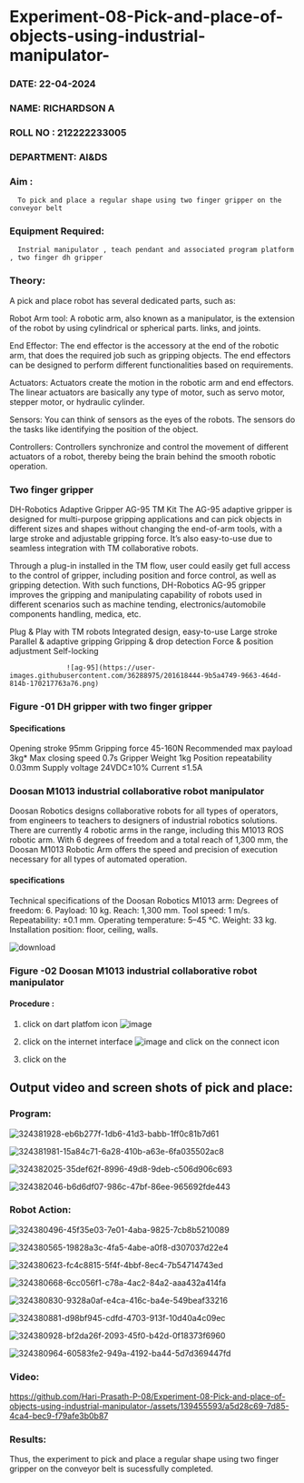 # Experiment-08-Pick-and-place-of-objects-using-industrial-manipulator-
###  DATE: 22-04-2024
###  NAME: RICHARDSON A
###  ROLL NO : 212222233005
###  DEPARTMENT: AI&DS
### Aim :
      To pick and place a regular shape using two finger gripper on the conveyor belt 
### Equipment Required: 
      Instrial manipulator , teach pendant and associated program platform , two finger dh gripper 
      
### Theory: 

A pick and place robot has several dedicated parts, such as:

Robot Arm tool: A robotic arm, also known as a manipulator, is the extension of the robot by using cylindrical or spherical parts. links, and joints.

End Effector: The end effector is the accessory at the end of the robotic arm, that does the required job such as gripping objects. The end effectors can be designed to perform different functionalities based on requirements.

Actuators: Actuators create the motion in the robotic arm and end effectors. The linear actuators are basically any type of motor, such as servo motor, stepper motor, or hydraulic cylinder.

Sensors: You can think of sensors as the eyes of the robots. The sensors do the tasks like identifying the position of the object.

Controllers: Controllers synchronize and control the movement of different actuators of a robot, thereby being the brain behind the smooth robotic operation.


### Two finger gripper 

DH-Robotics
Adaptive Gripper AG-95 TM Kit
The AG-95 adaptive gripper is designed for multi-purpose gripping applications and can pick objects in different sizes and shapes without changing the end-of-arm tools, with a large stroke and adjustable gripping force. It’s also easy-to-use due to seamless integration with TM collaborative robots.

Through a plug-in installed in the TM flow, user could easily get full access to the control of gripper, including position and force control, as well as gripping detection. With such functions, DH-Robotics AG-95 gripper improves the gripping and manipulating capability of robots used in different scenarios such as machine tending, electronics/automobile components handling, medica, etc.

Plug & Play with TM robots
Integrated design, easy-to-use
Large stroke
Parallel & adaptive gripping
Gripping & drop detection
Force & position adjustment
Self-locking

                  ![ag-95](https://user-images.githubusercontent.com/36288975/201618444-9b5a4749-9663-464d-814b-170217763a76.png)
### Figure -01 DH gripper with two finger gripper 

#### Specifications

Opening stroke	95mm
Gripping force 	45-160N
Recommended max payload	3kg*
Max closing speed	0.7s
Gripper Weight	1kg
Position repeatability	0.03mm
Supply voltage	24VDC±10%
Current	≤1.5A



### Doosan M1013 industrial collaborative robot manipulator 
Doosan Robotics designs collaborative robots for all types of operators, from engineers to teachers to designers of industrial robotics solutions. There are currently 4 robotic arms in the range, including this M1013 ROS robotic arm. With 6 degrees of freedom and a total reach of 1,300 mm, the Doosan M1013 Robotic Arm offers the speed and precision of execution necessary for all types of automated operation.

#### specifications 
Technical specifications of the Doosan Robotics M1013 arm:
Degrees of freedom: 6.
Payload: 10 kg.
Reach: 1,300 mm.
Tool speed: 1 m/s.
Repeatability: ±0.1 mm.
Operating temperature: 5–45 °C.
Weight: 33 kg.
Installation position: floor, ceiling, walls.



![download](https://user-images.githubusercontent.com/36288975/201624230-89cc83ff-cecd-49ea-84c6-c67066e9d157.jpg)

### Figure -02 Doosan M1013 industrial collaborative robot manipulator 

#### Procedure : 

1. click on dart platfom icon ![image](https://user-images.githubusercontent.com/36288975/201621038-f1248586-5c20-40fd-8a74-68c7d8b44939.png)
2. click on the internet interface 
![image](https://user-images.githubusercontent.com/36288975/201621235-3b8b46a9-3c19-4207-9ea2-6a7954eb6135.png)
and click on the connect icon 

3. click on the 


















## Output video and screen shots of pick and place: 

### Program:

![324381928-eb6b277f-1db6-41d3-babb-1ff0c81b7d61](https://github.com/Hari-Prasath-P-08/Experiment-08-Pick-and-place-of-objects-using-industrial-manipulator-/assets/139455593/dd63929e-0c56-4a3a-a02d-e349d935b430)

![324381981-15a84c71-6a28-410b-a63e-6fa035502ac8](https://github.com/Hari-Prasath-P-08/Experiment-08-Pick-and-place-of-objects-using-industrial-manipulator-/assets/139455593/0012fba9-6f76-4bf7-a13b-956c04198177)

![324382025-35def62f-8996-49d8-9deb-c506d906c693](https://github.com/Hari-Prasath-P-08/Experiment-08-Pick-and-place-of-objects-using-industrial-manipulator-/assets/139455593/f89d45e4-8c04-4a29-a20b-87b522d866bc)

![324382046-b6d6df07-986c-47bf-86ee-965692fde443](https://github.com/Hari-Prasath-P-08/Experiment-08-Pick-and-place-of-objects-using-industrial-manipulator-/assets/139455593/c6ae86c8-0d4e-461b-8d52-0499eb3f7b92)

### Robot Action:

![324380496-45f35e03-7e01-4aba-9825-7cb8b5210089](https://github.com/Hari-Prasath-P-08/Experiment-08-Pick-and-place-of-objects-using-industrial-manipulator-/assets/139455593/6a71bb58-c298-49eb-87f9-4b6b8d348e21)

![324380565-19828a3c-4fa5-4abe-a0f8-d307037d22e4](https://github.com/Hari-Prasath-P-08/Experiment-08-Pick-and-place-of-objects-using-industrial-manipulator-/assets/139455593/fc3a0ffd-e89d-402a-9cd0-22c0da8e7220)

![324380623-fc4c8815-5f4f-4bbf-8ec4-7b54714743ed](https://github.com/Hari-Prasath-P-08/Experiment-08-Pick-and-place-of-objects-using-industrial-manipulator-/assets/139455593/41a0d709-d625-4160-a1d5-30883ca6073b)

![324380668-6cc056f1-c78a-4ac2-84a2-aaa432a414fa](https://github.com/Hari-Prasath-P-08/Experiment-08-Pick-and-place-of-objects-using-industrial-manipulator-/assets/139455593/3a26a6ff-8a2b-435d-99d9-c59c4d6655ac)

![324380830-9328a0af-e4ca-416c-ba4e-549beaf33216](https://github.com/Hari-Prasath-P-08/Experiment-08-Pick-and-place-of-objects-using-industrial-manipulator-/assets/139455593/427b0f88-b7a2-4342-bfb5-15970b96e14b)

![324380881-d98bf945-cdfd-4703-913f-10d40a4c09ec](https://github.com/Hari-Prasath-P-08/Experiment-08-Pick-and-place-of-objects-using-industrial-manipulator-/assets/139455593/e10f96e0-5d82-4646-acb7-3f03551a1937)

![324380928-bf2da26f-2093-45f0-b42d-0f18373f6960](https://github.com/Hari-Prasath-P-08/Experiment-08-Pick-and-place-of-objects-using-industrial-manipulator-/assets/139455593/25f26b01-411b-4351-967a-a36484ee2b9d)

![324380964-60583fe2-949a-4192-ba44-5d7d369447fd](https://github.com/Hari-Prasath-P-08/Experiment-08-Pick-and-place-of-objects-using-industrial-manipulator-/assets/139455593/54d5a84a-9462-42cc-b2c7-4d7e763aac5f)

### Video:

https://github.com/Hari-Prasath-P-08/Experiment-08-Pick-and-place-of-objects-using-industrial-manipulator-/assets/139455593/a5d28c69-7d85-4ca4-bec9-f79afe3b0b87

### Results: 

Thus, the experiment to pick and place a regular shape using two finger gripper on the conveyor belt is sucessfully completed.

